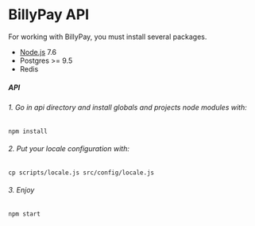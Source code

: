 # BillyPay API

For working with BillyPay, you must install several packages.
- [Node.js](https://nodejs.org) 7.6
- Postgres >= 9.5
- Redis

##### API

###### 1. Go in api directory and install globals and projects node modules with:
`npm install`

###### 2. Put your locale configuration with:
`cp scripts/locale.js src/config/locale.js`

###### 3. Enjoy
`npm start`
